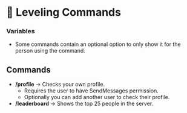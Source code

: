 # 📃 Leveling Commands

### Variables
- Some commands contain an optional option to only show it for the person using the command.

## Commands
- **/profile** -> Checks your own profile.
    - Requires the user to have SendMessages permission.
    - Optionally you can add another user to check their profile.
- **/leaderboard** -> Shows the top 25 people in the server.